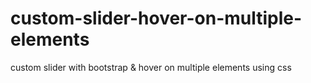 # custom-slider-hover-on-multiple-elements
custom slider with bootstrap &amp; hover on multiple elements using css
